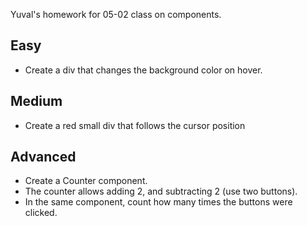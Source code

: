 Yuval's homework for 05-02 class on components.

## Easy

- Create a div that changes the background color on hover.

## Medium

- Create a red small div that follows the cursor position

## Advanced

- Create a Counter component.
- The counter allows adding 2, and subtracting 2 (use two buttons).
- In the same component, count how many times the buttons were clicked.